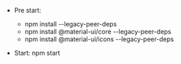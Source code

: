 - Pre start:
    + npm install --legacy-peer-deps
    + npm install @material-ui/core --legacy-peer-deps
    + npm install @material-ui/icons --legacy-peer-deps

- Start: npm start
